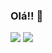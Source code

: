 ### Olá!! 👋

<div>
  <img src="https://github-readme-stats.vercel.app/api?username=JRcalado&show_icons=true&theme=radical&include_all_commits=true&count_private=true">
  <img src="https://github-readme-stats.vercel.app/api/top-langs?username=JRcalado&show_icons=true&theme=radical&include_all_commits=true&count_private=true">
</div>
  
